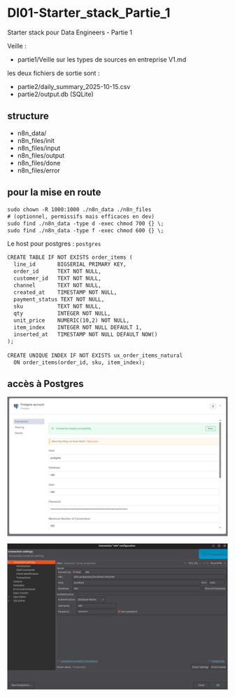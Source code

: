 # DI01-Starter_stack_Partie_1
Starter stack pour Data Engineers - Partie 1

Veille :
* partie1/Veille sur les types de sources en entreprise V1.md

les deux fichiers de sortie sont :
* partie2/daily_summary_2025-10-15.csv
* partie2/output.db (SQLite)

## structure
* n8n_data/
* n8n_files/init
* n8n_files/input
* n8n_files/output
* n8n_files/done
* n8n_files/error

## pour la mise en route
```
sudo chown -R 1000:1000 ./n8n_data ./n8n_files
# (optionnel, permissifs mais efficaces en dev)
sudo find ./n8n_data -type d -exec chmod 700 {} \;
sudo find ./n8n_data -type f -exec chmod 600 {} \;
```

Le host pour postgres : `postgres`


```
CREATE TABLE IF NOT EXISTS order_items (
  line_id       BIGSERIAL PRIMARY KEY,
  order_id      TEXT NOT NULL,
  customer_id   TEXT NOT NULL,
  channel       TEXT NOT NULL,
  created_at    TIMESTAMP NOT NULL,
  payment_status TEXT NOT NULL,
  sku           TEXT NOT NULL,
  qty           INTEGER NOT NULL,
  unit_price    NUMERIC(10,2) NOT NULL,
  item_index    INTEGER NOT NULL DEFAULT 1,
  inserted_at   TIMESTAMP NOT NULL DEFAULT NOW()
);

CREATE UNIQUE INDEX IF NOT EXISTS ux_order_items_natural
  ON order_items(order_id, sku, item_index);
```

## accès à Postgres
![Installation de DBeaver](installation_DBeaver.png)

![Installation de N8N](Installation_N8N.png)
